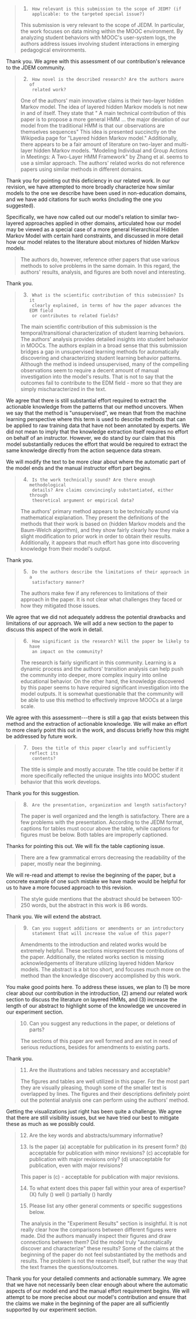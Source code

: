 ﻿> 1.      How relevant is this submission to the scope of JEDM? (if
>         applicable: to the targeted special issue?)
>
> This submission is very relevant to the scope of JEDM. In particular, the
> work focuses on data mining within the MOOC environment. By analyzing
> student behaviors with MOOC's user-system logs, the authors address issues
> involving student interactions in emerging pedagogical environments.

Thank you. We agree with this assessment of our contribution's relevance to
the JDEM community.

> 2.      How novel is the described research? Are the authors aware of
>         related work?
>
> One of the authors' main innovative claims is their two-layer hidden Markov
> model. The idea of layered hidden Markov models is not new in and of
> itself. They state that " A main technical contribution of this paper is to
> propose a more general HMM ... the major deviation of our model from the
> traditional HMM is that our observations are themselves sequences" This
> idea is presented succinctly on the Wikipedia page for "Layered hidden
> Markov model." Additionally, there appears to be a fair amount of
> literature on two-layer and multi-layer hidden Markov models. “Modeling
> Individual and Group Actions in Meetings: A Two-Layer HMM Framework" by
> Zhang et al. seems to use a similar approach. The authors' related works do
> not reference papers using similar methods in different domains.

Thank you for pointing out this deficiency in our related work. In our
revision, we have attempted to more broadly characterize how similar models
to the one we describe have been used in non-education domains, and we have
add citations for such works (including the one you suggested).

Specifically, we have now called out our model's relation to similar
two-layered approaches applied in other domains, articulated how our model
may be viewed as a special case of a more general Hierarchical Hidden
Markov Model with certain hard constraints, and discussed in more detail
how our model relates to the literature about mixtures of hidden Markov
models.

> The authors do, however, reference other papers that use various methods to
> solve problems in the same domain. In this regard, the authors' results,
> analysis, and figures are both novel and interesting.

Thank you.

> 3.      What is the scientific contribution of this submission? Is it
>         clearly explained, in terms of how the paper advances the EDM field
>         or contributes to related fields?
>
> The main scientific contribution of this submission is the
> temporal/transitional characterization of student learning behaviors. The
> authors' analysis provides detailed insights into student behavior in
> MOOCs. The authors explain in a broad sense that this submission bridges a
> gap in unsupervised learning methods for automatically discovering and
> characterizing student learning behavior patterns. Although the method is
> indeed unsupervised, many of the compelling observations seem to require a
> decent amount of manual investigation into the model's results. That is not
> to say that the outcomes fail to contribute to the EDM field - more so that
> they are simply mischaracterized in the text.

We agree that there is still substantial effort required to extract the
actionable knowledge from the patterns that our method uncovers. When we
say that the method is "unsupervised", we mean that from the machine
learning perspective where this term is used to describe methods that can
be applied to raw training data that have not been annotated by experts. We
did not mean to imply that the knowledge extraction itself requires no
effort on behalf of an instructor. However, we do stand by our claim that
this model substantially reduces the effort that would be required to
extract the same knowledge directly from the action sequence data stream.

We will modify the text to be more clear about where the automatic part of
the model ends and the manual instructor effort part begins.

> 4.      Is the work technically sound? Are there enough methodological
>         details? Are claims convincingly substantiated, either through
>         theoretical argument or empirical data?
>
> The authors' primary method appears to be technically sound via
> mathematical explanation. They present the definitions of the methods that
> their work is based on (hidden Markov models and the Baum-Welch algorithm),
> and they show fairly clearly how they make a slight modification to prior
> work in order to obtain their results. Additionally, it appears that much
> effort has gone into discovering knowledge from their model's output.

Thank you.

> 5.      Do the authors describe the limitations of their approach in a
>         satisfactory manner?
>
> The authors make few if any references to limitations of their approach in
> the paper. It is not clear what challenges they faced or how they mitigated
> those issues.

We agree that we did not adequately address the potential drawbacks and
limitations of our approach. We will add a new section to the paper to
discuss this aspect of the work in detail.

> 6.      How significant is the research? Will the paper be likely to have
>         an impact on the community?
>
> The research is fairly significant in this community. Learning is a dynamic
> process and the authors' transition analysis can help push the community
> into deeper, more complex inquiry into online educational behavior. On the
> other hand, the knowledge discovered by this paper seems to have required
> significant investigation into the model outputs. It is somewhat
> questionable that the community will be able to use this method to
> effectively improve MOOCs at a large scale.

We agree with this assessment---there is still a gap that exists between
this method and the extraction of actionable knowledge. We will make an
effort to more clearly point this out in the work, and discuss briefly how
this might be addressed by future work.

> 7.      Does the title of this paper clearly and sufficiently reflect its
>         contents?
>
> The title is simple and mostly accurate. The title could be better if it
> more specifically reflected the unique insights into MOOC student behavior
> that this work develops.

Thank you for this suggestion.

> 8.      Are the presentation, organization and length satisfactory?
>
> The paper is well organized and the length is satisfactory. There are a few
> problems with the presentation. According to the JEDM format, captions for
> tables must occur above the table, while captions for figures must be
> below. Both tables are improperly captioned.

Thanks for pointing this out. We will fix the table captioning issue.

> There are a few grammatical errors decreasing the readability of the
> paper, mostly near the beginning.

We will re-read and attempt to revise the beginning of the paper, but a
concrete example of one such mistake we have made would be helpful for us
to have a more focused approach to this revision.

> The style guide mentions that the abstract should be between 100-250
> words, but the abstract in this work is 86 words.

Thank you. We will extend the abstract.

> 9.      Can you suggest additions or amendments or an introductory
>         statement that will increase the value of this paper?
>
> Amendments to the introduction and related works would be extremely
> helpful. These sections misrepresent the contributions of the paper.
> Additionally, the related works section is missing acknowledgements of
> literature utilizing layered hidden Markov models. The abstract is a bit
> too short, and focuses much more on the method than the knowledge discovery
> accomplished by this work.

You make good points here. To address these issues, we plan to (1) be more
clear about our contribution in the introduction, (2) amend our related
work section to discuss the literature on layered HMMs, and (3) increase
the length of our abstract to highlight some of the knowledge we uncovered
in our experiment section.

> 10.  Can you suggest any reductions in the paper, or deletions of parts?
>
> The sections of this paper are well formed and are not in need of serious
> reductions, besides for amendments to existing parts.

Thank you.

> 11.  Are the illustrations and tables necessary and acceptable?
>
> The figures and tables are well utilized in this paper. For the most part
> they are visually pleasing, though some of the smaller text is overlapped
> by lines. The figures and their descriptions definitely point out the
> potential analysis one can perform using the authors' method.

Getting the visualizations just right has been quite a challenge. We agree
that there are still visibility issues, but we have tried our best to
mitigate these as much as we possibly could.

> 12.  Are the key words and abstracts/summary informative?
>
> 13.  Is the paper (a) acceptable for publication in its present form?  (b)
>      acceptable for publication with minor revisions?  (c) acceptable for
>      publication with major revisions only?  (d) unacceptable for
>      publication, even with major revisions?
>
> This paper is (c) - acceptable for publication with major revisions.
>
> 14.  To what extent does this paper fall within your area of expertise?
>      (X) fully () well () partially () hardly
>
> 15.  Please list any other general comments or specific suggestions below.
>
> The analysis in the "Experiment Results" section is insightful. It is not
> really clear how the comparisons between different figures were made. Did
> the authors manually inspect their figures and draw connections between
> them? Did the model truly "automatically discover and characterize" these
> results? Some of the claims at the beginning of the paper do not feel
> substantiated by the methods and results. The problem is not the research
> itself, but rather the way that the text frames the questions/outcomes.

Thank you for your detailed comments and actionable summary. We agree that
we have not necessarily been clear enough about where the automatic aspects
of our model end and the manual effort requirement begins. We will attempt
to be more precise about our model's contribution and ensure that the
claims we make in the beginning of the paper are all sufficiently supported
by our experiment section.
